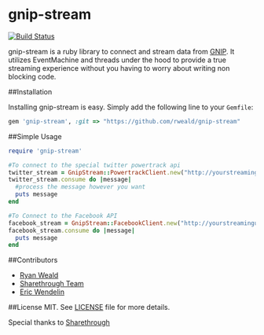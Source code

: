 # gnip-stream
[![Build Status](https://secure.travis-ci.org/rweald/gnip-stream.png)](http://travis-ci.org/rweald/gnip-stream)

gnip-stream is a ruby library to connect and stream data from [GNIP](http://gnip.com/).
It utilizes EventMachine and threads under the hood to provide a true streaming
experience without you having to worry about writing non blocking code.

##Installation

Installing gnip-stream is easy. Simply add the following line to your `Gemfile`:

```ruby
gem 'gnip-stream', :git => "https://github.com/rweald/gnip-stream"
```

##Simple Usage

```ruby
require 'gnip-stream'

#To connect to the special twitter powertrack api
twitter_stream = GnipStream::PowertrackClient.new("http://yourstreamingurl.gnip.com", "someuser", "password")
twitter_stream.consume do |message|
  #process the message however you want
  puts message
end

#To Connect to the Facebook API
facebook_stream = GnipStream::FacebookClient.new("http://yourstreamingurl.gnip.com", "someuser", "password")
facebook_stream.consume do |message|
  puts message
end
```

##Contributors

* [Ryan Weald](https://github.com/rweald)
* [Sharethrough Team](https://github.com/sharethrough)
* [Eric Wendelin](http://eriwen.com)

##License
MIT. See [LICENSE](https://github.com/rweald/gnip-stream/blob/master/LICENSE) file for more details.

Special thanks to [Sharethrough](http://www.sharethrough.com/)
